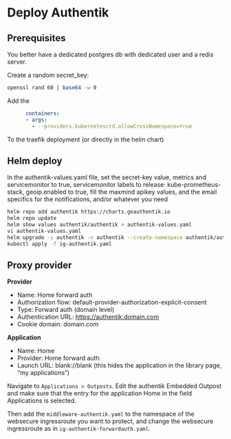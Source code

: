 # Deploy Authentik

## Prerequisites

You better have a dedicated postgres db with dedicated user and a redis server.

Create a random secret_key:

```bash
openssl rand 60 | base64 -w 0
```

Add the

```yaml
      containers:
      - args:
        - --providers.kubernetescrd.allowCrossNamespace=true
```

To the traefik deployment (or directly in the helm chart)

## Helm deploy

In the authentik-values.yaml file, set the secret-key value, metrics and servicemonitor to true, servicemonitor labels to release: kube-prometheus-stack, geoip.enabled to true, fill the maxmind apikey values, and the email specifics for the notifications, and/or whatever you need

```bash
helm repo add authentik https://charts.goauthentik.io
helm repo update
helm show values authentik/authentik > authentik-values.yaml
vi authentik-values.yaml
helm upgrade -i authentik -n authentik --create-namespace authentik/authentik -f authentik-values.yaml
kubectl apply -f ig-authentik.yaml
```

## Proxy provider

**Provider**
- Name: Home forward auth
- Authorization flow: default-provider-authorization-explicit-consent
- Type: Forward auth (domain level)
- Authentication URL: https://authentik.domain.com
- Cookie domain: domain.com

**Application**
- Name: Home
- Provider: Home forward auth
- Launch URL: blank://blank (this hides the application in the library page, “my applications”)

Navigate to `Applications > Outposts`. Edit the authentik Embedded Outpost and make sure that the entry for the application Home in the field Applications is selected.

Then add the `middleware-authentik.yaml` to the namespace of the websecure ingressroute you want to protect, and change the websecure ingressroute as in `ig-authentik-forwardauth.yaml`.
